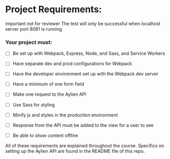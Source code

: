 # Project Requirements:
important not for reviewer The test will only be successful when localhost server port 8081 is running
### Your project must:

- [ ] Be set up with Webpack, Express, Node, and Sass, and Service Workers

- [ ] Have separate dev and prod configurations for Webpack

- [ ] Have the developer environment set up with the Webpack dev server

- [ ] Have a minimum of one form field

- [ ] Make one request to the Aylien API

- [ ] Use Sass for styling

- [ ] Minify js and styles in the production environment

- [ ] Response from the API must be added to the view for a user to see 

- [ ] Be able to show content offline

All of these requirements are explained throughout the course. Specifics on setting up the Aylien API are found in the README file of this repo.
